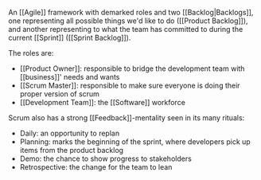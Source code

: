 An [[Agile]] framework with demarked roles and two [[Backlog|Backlogs]], one representing all possible things we'd like to do ([[Product Backlog]]), and another representing to what the team has committed to during the current [[Sprint]] ([[Sprint Backlog]]).

The roles are:

- [[Product Owner]]: responsible to bridge the development team with [[business]]' needs and wants
- [[Scrum Master]]: responsible to make sure everyone is doing their proper version of scrum
- [[Development Team]]: the [[Software]] workforce

Scrum also has a strong [[Feedback]]-mentality seen in its many rituals:

- Daily: an opportunity to replan
- Planning: marks the beginning of the sprint, where developers pick up items from the product backlog
- Demo: the chance to show progress to stakeholders
- Retrospective: the change for the team to lean
